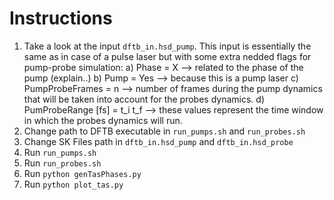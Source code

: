 # Instructions

1. Take a look at the input `dftb_in.hsd_pump`. This input is essentially
the same as in case of a pulse laser but with some extra nedded flags
for pump-probe simulation:
	a) Phase = X --> related to the phase of the pump (explain..)
	b) Pump = Yes  --> because this is a pump laser
	c) PumpProbeFrames = n --> number of frames during the pump dynamics
	that will be taken into account for the probes dynamics. 
	d) PumProbeRange [fs] = t_i t_f  --> these values represent the time
	window in which the probes dynamics will run. 
2. Change path to DFTB executable in `run_pumps.sh` and `run_probes.sh`
3. Change SK Files path in `dftb_in.hsd_pump` and `dftb_in.hsd_probe`
4. Run `run_pumps.sh`
5. Run `run_probes.sh`
6. Run `python genTasPhases.py`
7. Run `python plot_tas.py`
